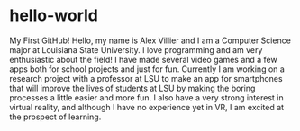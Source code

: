 # hello-world
My First GitHub!
Hello, my name is Alex Villier and I am a Computer Science major at Louisiana State University. 
I love programming and am very enthusiastic about the field! I have made several video games and 
a few apps both for school projects and just for fun.
Currently I am working on a research project with a professor at LSU to make an app for smartphones
that will improve the lives of students at LSU by making the boring processes a little easier and more fun.
I also have a very strong interest in virtual reality, and although I have no experience yet in VR, 
I am excited at the prospect of learning.
